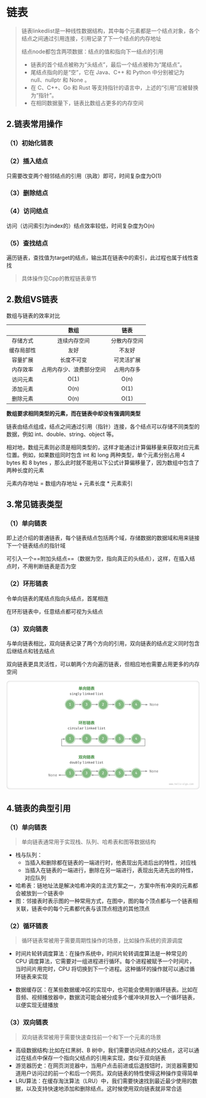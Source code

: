# 链表

> 链表linkedlist是一种线性数据结构，其中每个元素都是一个结点对象，各个结点之间通过引用连接，引用记录了下一个结点的内存地址
>
> 结点node都包含两项数据：结点的值和指向下一结点的引用
>
> - 链表的首个结点被称为“头结点”，最后一个结点被称为“尾结点”。
> - 尾结点指向的是“空”，它在 Java、C++ 和 Python 中分别被记为 null、nullptr 和 None 。
> - 在 C、C++、Go 和 Rust 等支持指针的语言中，上述的“引用”应被替换为“指针”。
> - 在相同数据量下，链表比数组占更多的内存空间



## 2.链表常用操作

### （1）初始化链表

### （2）插入结点

只需要改变两个相邻结点的引用（执政）即可，时间复杂度为O(1)

### （3）删除结点

### （4）访问结点

访问（访问索引为index的）结点效率较低，时间复杂度为O(n)

### （5）查找结点

遍历链表，查找值为target的结点，输出其在链表中的索引，此过程也属于线性查找

> 具体操作见Cpp的教程链表章节



## 2.数组VS链表

数组与链表的效率对比

|            |           数组           |     链表     |
| :--------: | :----------------------: | :----------: |
|  存储方式  |       连续内存空间       | 分散内存空间 |
| 缓存局部性 |           友好           |    不友好    |
|  容量扩展  |        长度不可变        |  可灵活扩展  |
|  内存效率  | 占用内存少、浪费部分空间 |  占用内存多  |
|  访问元素  |           O(1)           |     O(n)     |
|  添加元素  |           O(n)           |     O(1)     |
|  删除元素  |           O(n)           |     O(1)     |

**数组要求相同类型的元素，而在链表中却没有强调同类型**

链表由结点组成，结点之间通过引用（指针）连接，各个结点可以存储不同类型的数据，例如 int、double、string、object 等。

相对地，数组元素则必须是相同类型的，这样才能通过计算偏移量来获取对应元素位置。例如，如果数组同时包含 int 和 long 两种类型，单个元素分别占用 4 bytes 和 8 bytes ，那么此时就不能用以下公式计算偏移量了，因为数组中包含了两种长度的元素

元素内存地址 = 数组内存地址 + 元素长度 * 元素索引



## 3.常见链表类型

### （1）单向链表

即上述介绍的普通链表，每个链表结点包括两个域，存储数据的数据域和用来链接下一个链表结点的指针域

可引入一个==附加头结点==（数据为空，指向真正的头结点），这样，在插入结点时，不用判断链表是否为空

### （2）环形链表

令单向链表的尾结点指向头结点，首尾相连

在环形链表中，任意结点都可视为头结点

### （3）双向链表

与单向链表相比，双向链表记录了两个方向的引用，双向链表的结点定义同时包含后继结点和钱去结点

双向链表更具灵活性，可以朝两个方向遍历链表，但相应地也需要占用更多的内存空间

![](./assets/2.链表/linkedlist_common_types.png)



## 4.链表的典型引用

### （1）单向链表

> 单向链表通常用于实现栈、队列、哈希表和图等数据结构

* 栈与队列：
  * 当插入和删除都在链表的一端进行时，他表现出先进后出的特性，对应栈
  * 当插入在链表的一端进行，删除在另一端进行，表现出先进先出的特性，对应队列
* 哈希表：链地址法是解决哈希冲突的主流方案之一，方案中所有冲突的元素都会被放到一个链表中
* 图：邻接表时表示图的一种常用方式，在图中，图的每个顶点都与一个链表相关联，链表中的每个元素都代表与该顶点相连的其他顶点

### （2）循环链表

> 循环链表常被用于需要周期性操作的场景，比如操作系统的资源调度

* 时间片轮转调度算法：在操作系统中，时间片轮转调度算法是一种常见的 CPU 调度算法，它需要对一组进程进行循环。每个进程被赋予一个时间片，当时间片用完时，CPU 将切换到下一个进程。这种循环的操作就可以通过循环链表来实现

* 数据缓存区：在某些数据缓冲区的实现中，也可能会使用到循环链表。比如在音频、视频播放器中，数据流可能会被分成多个缓冲块并放入一个循环链表，以便实现无缝播放

### （3）双向链表

> 双向链表常被用于需要快速查找前一个和下一个元素的场景

* 高级数据结构:比如在红黑树、B 树中，我们需要访问结点的父结点，这可以通过在结点中保存一个指向父结点的引用来实现，类似于双向链表
* 游览器历史：在网页浏览器中，当用户点击前进或后退按钮时，浏览器需要知道用户访问过的前一个和后一个网页。双向链表的特性使得这种操作变得简单
* LRU算法：在缓存淘汰算法（LRU）中，我们需要快速找到最近最少使用的数据，以及支持快速地添加和删除结点。这时候使用双向链表就非常合适